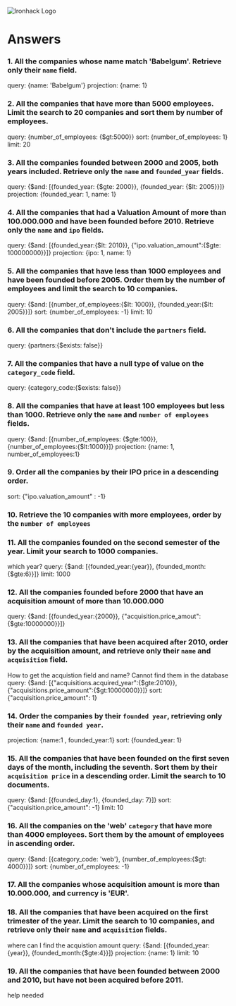![Ironhack Logo](https://i.imgur.com/1QgrNNw.png)

# Answers

### 1. All the companies whose name match 'Babelgum'. Retrieve only their `name` field.

query: {name: 'Babelgum'}
projection: {name: 1}


### 2. All the companies that have more than 5000 employees. Limit the search to 20 companies and sort them by **number of employees**.

query: {number_of_employees: {$gt:5000}}
sort: {number_of_employees: 1} 
limit: 20 

### 3. All the companies founded between 2000 and 2005, both years included. Retrieve only the `name` and `founded_year` fields.

query: {$and: [{founded_year: {$gte: 2000}}, {founded_year: {$lt: 2005}}]}
projection: {founded_year: 1, name: 1}

### 4. All the companies that had a Valuation Amount of more than 100.000.000 and have been founded before 2010. Retrieve only the `name` and `ipo` fields.

query: {$and: [{founded_year:{$lt: 2010}}, {"ipo.valuation_amount":{$gte: 100000000}}]}
projection: {ipo: 1, name: 1}

### 5. All the companies that have less than 1000 employees and have been founded before 2005. Order them by the number of employees and limit the search to 10 companies.

query: {$and: [{number_of_employees:{$lt: 1000}}, {founded_year:{$lt: 2005}}]}
sort: {number_of_employees: -1}
limit: 10

### 6. All the companies that don't include the `partners` field.

query: {partners:{$exists: false}}

### 7. All the companies that have a null type of value on the `category_code` field.

query: {category_code:{$exists: false}}

### 8. All the companies that have at least 100 employees but less than 1000. Retrieve only the `name` and `number of employees` fields.

query: {$and: [{number_of_employees: {$gte:100}}, {number_of_employees:{$lt:1000}}]}
projection: {name: 1, number_of_employees:1}

### 9. Order all the companies by their IPO price in a descending order.

sort: {"ipo.valuation_amount" : -1}

### 10. Retrieve the 10 companies with more employees, order by the `number of employees`


### 11. All the companies founded on the second semester of the year. Limit your search to 1000 companies.

which year? 
query: {$and: [{founded_year:{year}}, {founded_month:{$gte:6}}]}
limit: 1000

### 12. All the companies founded before 2000 that have an acquisition amount of more than 10.000.000

query: {$and: [{founded_year:{2000}}, {"acquisition.price_amout":{$gte:10000000}}]}

### 13. All the companies that have been acquired after 2010, order by the acquisition amount, and retrieve only their `name` and `acquisition` field.
How to get the acquistion field and name? Cannot find them in the database
query: {$and: [{"acquisitions.acquired_year":{$gte:2010}}, {"acquisitions.price_amount":{$gt:10000000}}]}
sort: {"acquisition.price_amount": 1}

### 14. Order the companies by their `founded year`, retrieving only their `name` and `founded year`.

projection: {name:1 , founded_year:1}
sort: {founded_year: 1}

### 15. All the companies that have been founded on the first seven days of the month, including the seventh. Sort them by their `acquisition price` in a descending order. Limit the search to 10 documents.

query: {$and: [{founded_day:1}, {founded_day: 7}]}
sort: {"acquisition.price_amount": -1}
limit: 10 

### 16. All the companies on the 'web' `category` that have more than 4000 employees. Sort them by the amount of employees in ascending order.

query: {$and: [{category_code: 'web'}, {number_of_employees:{$gt: 4000}}]}
sort: {number_of_employees: -1}

### 17. All the companies whose acquisition amount is more than 10.000.000, and currency is 'EUR'.


### 18. All the companies that have been acquired on the first trimester of the year. Limit the search to 10 companies, and retrieve only their `name` and `acquisition` fields.

where can I find the acquistion amount
query: {$and: [{founded_year:{year}}, {founded_month:{$gte:4}}]}
projection: {name: 1}
limit: 10

### 19. All the companies that have been founded between 2000 and 2010, but have not been acquired before 2011.

help needed